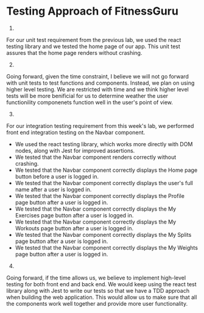 # Testing Approach of FitnessGuru

1)
For our unit test requirement from the previous lab, we used the react testing library and we tested the home page of our app. 
This unit test assures that the home page renders without crashing.



2)
Going forward, given the time constraint, I believe we will not go forward with unit tests to test functions and components. Instead, we plan on using higher level testing. We are restricted with time and we think higher level tests will be more benificial for us to determine weather the user functionility 
componenets function well in the user's point of view.



3)
For our integration testing requirement from this week's lab, we performed front end integration testing on the Navbar component.
- We used the react testing library, which works more directly with DOM nodes, along with Jest for improved assertions.
- We tested that the Navbar component renders correctly without crashing.
- We tested that the Navbar component correctly displays the Home page button before a user is logged in.
- We tested that the Navbar component correctly displays the user's full name after a user is logged in.
- We tested that the Navbar component correctly displays the Profile page button after a user is logged in.
- We tested that the Navbar component correctly displays the My Exercises page button after a user is logged in.
- We tested that the Navbar component correctly displays the My Workouts page button after a user is logged in.
- We tested that the Navbar component correctly displays the My Splits page button after a user is logged in.
- We tested that the Navbar component correctly displays the My Weights page button after a user is logged in.



4)
Going forward, if the time allows us, we believe to implement high-level testing for both front end and back end.
We would keep using the react test library along with Jest to write our tests so that we have a TDD approach when building the web application.
This would allow us to make sure that all the components work well together and provide more user functionality.

